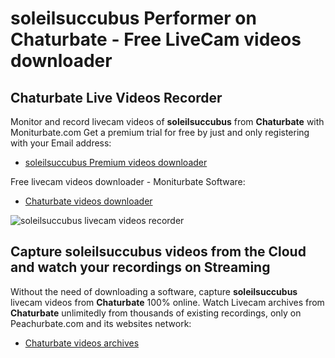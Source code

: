 # soleilsuccubus Performer on Chaturbate - Free LiveCam videos downloader

## Chaturbate Live Videos Recorder

Monitor and record livecam videos of **soleilsuccubus** from **Chaturbate** with Moniturbate.com
Get a premium trial for free by just and only registering with your Email address:
* [soleilsuccubus Premium videos downloader](https://moniturbate.com/request-demo-licence-key.html)

Free livecam videos downloader - Moniturbate Software:
* [Chaturbate videos downloader](https://moniturbate.com/moniturbate-download-software.html)

![soleilsuccubus livecam videos recorder](https://peachurnet.com/templates/moniturbate-software.png)


## Capture soleilsuccubus videos from the Cloud and watch your recordings on Streaming

Without the need of downloading a software, capture **soleilsuccubus** livecam videos from **Chaturbate** 100% online.
Watch Livecam archives from **Chaturbate** unlimitedly from thousands of existing recordings, only on Peachurbate.com and its websites network:
* [Chaturbate videos archives](https://peachurnet.com/)